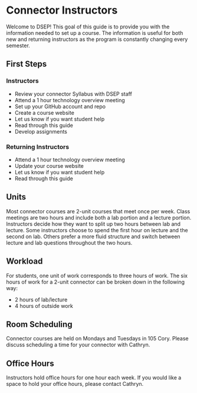 # Connector Instructors

Welcome to DSEP! This goal of this guide is to provide you with the information needed to set up a course. The information is useful for both new and returning instructors as the program is constantly changing every semester.

## First Steps

### Instructors

* Review your connector Syllabus with DSEP staff
* Attend a 1 hour technology overview meeting
* Set up your GitHub account and repo
* Create a course website
* Let us know if you want student help
* Read through this guide
* Develop assignments 

### Returning Instructors

* Attend a 1 hour technology overview meeting
* Update your course website
* Let us know if you want student help
* Read through this guide

## Units

Most connector courses are 2-unit courses that meet once per week. Class meetings are two hours and include both a lab portion and a lecture portion. Instructors decide how they want to split up two hours between lab and lecture. Some instructors choose to spend the first hour on lecture and the second on lab. Others prefer a more fluid structure and switch between lecture and lab questions throughout the two hours.

## Workload

For students, one unit of work corresponds to three hours of work. The six hours of work for a 2-unit connector can be broken down in the following way:

* 2 hours of lab/lecture
* 4 hours of outside work

## Room Scheduling

Connector courses are held on Mondays and Tuesdays in 105 Cory. Please discuss scheduling a time for your connector with Cathryn. 

## Office Hours

Instructors hold office hours for one hour each week. If you would like a space to hold your office hours, please contact Cathryn.







